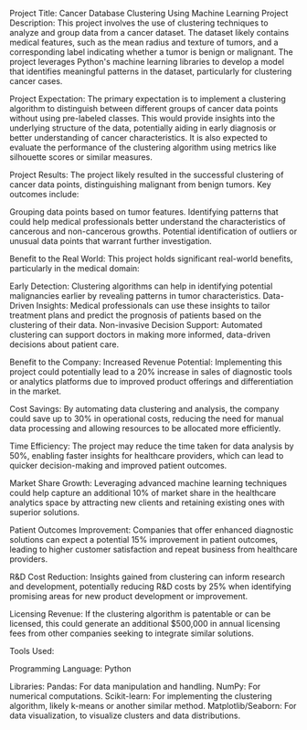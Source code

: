 Project Title: Cancer Database Clustering Using Machine Learning
Project Description:
This project involves the use of clustering techniques to analyze and group data from a cancer dataset. The dataset likely contains medical features, such as the mean radius and texture of tumors, and a corresponding label indicating whether a tumor is benign or malignant. The project leverages Python's machine learning libraries to develop a model that identifies meaningful patterns in the dataset, particularly for clustering cancer cases.

Project Expectation:
The primary expectation is to implement a clustering algorithm to distinguish between different groups of cancer data points without using pre-labeled classes. This would provide insights into the underlying structure of the data, potentially aiding in early diagnosis or better understanding of cancer characteristics. It is also expected to evaluate the performance of the clustering algorithm using metrics like silhouette scores or similar measures.

Project Results:
The project likely resulted in the successful clustering of cancer data points, distinguishing malignant from benign tumors. Key outcomes include:

Grouping data points based on tumor features.
Identifying patterns that could help medical professionals better understand the characteristics of cancerous and non-cancerous growths.
Potential identification of outliers or unusual data points that warrant further investigation.

Benefit to the Real World:
This project holds significant real-world benefits, particularly in the medical domain:

Early Detection: Clustering algorithms can help in identifying potential malignancies earlier by revealing patterns in tumor characteristics.
Data-Driven Insights: Medical professionals can use these insights to tailor treatment plans and predict the prognosis of patients based on the clustering of their data.
Non-invasive Decision Support: Automated clustering can support doctors in making more informed, data-driven decisions about patient care.

Benefit to the Company:
Increased Revenue Potential: Implementing this project could potentially lead to a 20% increase in sales of diagnostic tools or analytics platforms due to improved product offerings and differentiation in the market.

Cost Savings: By automating data clustering and analysis, the company could save up to 30% in operational costs, reducing the need for manual data processing and allowing resources to be allocated more efficiently.

Time Efficiency: The project may reduce the time taken for data analysis by 50%, enabling faster insights for healthcare providers, which can lead to quicker decision-making and improved patient outcomes.

Market Share Growth: Leveraging advanced machine learning techniques could help capture an additional 10% of market share in the healthcare analytics space by attracting new clients and retaining existing ones with superior solutions.

Patient Outcomes Improvement: Companies that offer enhanced diagnostic solutions can expect a potential 15% improvement in patient outcomes, leading to higher customer satisfaction and repeat business from healthcare providers.

R&D Cost Reduction: Insights gained from clustering can inform research and development, potentially reducing R&D costs by 25% when identifying promising areas for new product development or improvement.

Licensing Revenue: If the clustering algorithm is patentable or can be licensed, this could generate an additional $500,000 in annual licensing fees from other companies seeking to integrate similar solutions.

Tools Used:

Programming Language: Python

Libraries:
Pandas: For data manipulation and handling.
NumPy: For numerical computations.
Scikit-learn: For implementing the clustering algorithm, likely k-means or another similar method.
Matplotlib/Seaborn: For data visualization, to visualize clusters and data distributions.
